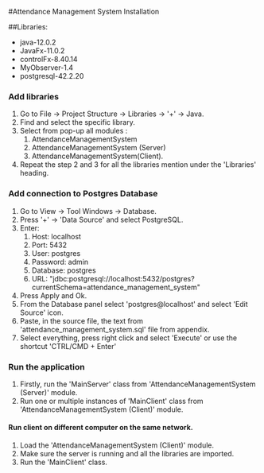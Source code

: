 #Attendance Management System Installation

##Libraries:
* java-12.0.2
* JavaFx-11.0.2
* controlFx-8.40.14
* MyObserver-1.4
* postgresql-42.2.20

### Add libraries
1. Go to File -> Project Structure -> Libraries -> '+' -> Java.
1. Find and select the specific library.
1. Select from pop-up all modules :
    1. AttendanceManagementSystem
    1. AttendanceManagementSystem (Server)
    1. AttendanceManagementSystem(Client).
1. Repeat the step 2 and 3 for all the libraries mention under the 'Libraries' heading.


### Add connection to Postgres Database
1. Go to View -> Tool Windows -> Database.
1. Press '+' -> 'Data Source' and select PostgreSQL.
1. Enter:
    1. Host: localhost
    1. Port: 5432 
    1. User: postgres 
    1. Password: admin 
    1. Database: postgres
    1. URL: "jdbc:postgresql://localhost:5432/postgres?currentSchema=attendance_management_system"
1. Press Apply and Ok.
1. From the Database panel select 'postgres@localhost' and select 'Edit Source' icon.
1. Paste, in the source file, the text from 'attendance_management_system.sql' file from appendix. 
1. Select everything, press right click and select 'Execute' or use the shortcut 'CTRL/CMD + Enter'


### Run the application
1. Firstly, run the 'MainServer' class from 'AttendanceManagementSystem (Server)' module.
1. Run one or multiple instances of 'MainClient' class from 'AttendanceManagementSystem (Client)' module.


#### Run client on different computer on the same network.
1. Load the 'AttendanceManagementSystem (Client)' module.
1. Make sure the server is running and all the libraries are imported.
1. Run the 'MainClient' class.
